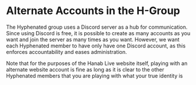 # Alternate Accounts in the H-Group

The Hyphenated group uses a Discord server as a hub for communication. Since using Discord is free, it is possible to create as many accounts as you want and join the server as many times as you want. However, we want each Hyphenated member to have only have one Discord account, as this enforces accountability and eases administration.

Note that for the purposes of the Hanab Live website itself, playing with an alternate website account is fine as long as it is clear to the other Hyphenated members that you are playing with what your true identity is
